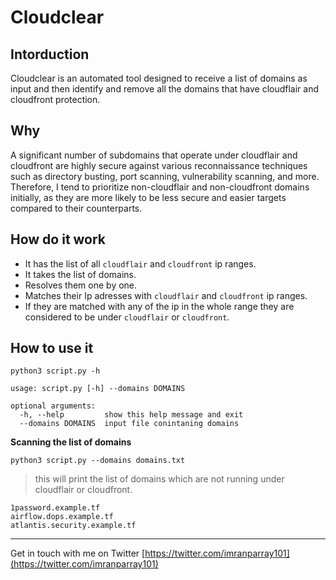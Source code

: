 # Cloudclear


## Intorduction

Cloudclear is an automated tool designed to receive a list of domains as input and then identify and remove all the domains that have cloudflair and cloudfront protection.





## Why

A significant number of subdomains that operate under cloudflair and cloudfront are highly secure against various reconnaissance techniques such as directory busting, port scanning, vulnerability scanning, and more. Therefore, I tend to prioritize non-cloudflair and non-cloudfront domains initially, as they are more likely to be less secure and easier targets compared to their counterparts.




## How do it work

- It has the list of all `cloudflair` and `cloudfront` ip ranges.
- It takes the list of domains.
- Resolves them one by one.
- Matches their Ip adresses with `cloudflair` and `cloudfront` ip ranges.
- If they are matched with any of the ip in the whole range they are considered to be under `cloudflair` or `cloudfront`.

## How to use it


```console
python3 script.py -h
```
```
usage: script.py [-h] --domains DOMAINS

optional arguments:
  -h, --help         show this help message and exit
  --domains DOMAINS  input file conintaning domains

```

__Scanning the list of domains__
```console
python3 script.py --domains domains.txt 
```
> this will print the list of domains which are not running under cloudflair or cloudfront.
```
1password.example.tf
airflow.dops.example.tf
atlantis.security.example.tf
```

---

Get in touch with me on Twitter [https://twitter.com/imranparray101](https://twitter.com/imranparray101)
